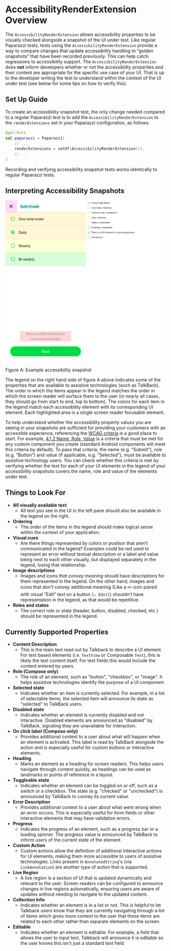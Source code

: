 AccessibilityRenderExtension Overview
========

The `AccessibilityRenderExtension` allows accessibility properties to be visually checked alongside a snapshot of the UI under test. Like regular Paparazzi tests, tests using the `AccessibilityRenderExtension` provide a way to compare changes that update accessibility handling to “golden snapshots” that have been recorded previously. This can help catch regressions to accessibility support. The `AccessibilityRenderExtension` does **not** inform developers whether or not the accessibility properties and their content are appropriate for the specific use case of your UI. That is up to the developer writing the test to understand within the context of the UI under test (see below for some tips on how to verify this).

Set Up Guide
-------

To create an accessibility snapshot test, the only change needed compared to a regular Paparazzi test is to add the `AccessibilityRenderExtension` to the `renderExtensions` set in your Paparazzi configuration, as follows:

```kotlin
@get:Rule
val paparazzi = Paparazzi(
	// ...
	renderExtensions = setOf(AccessibilityRenderExtension()),
	// ...
)
```

Recording and verifying accessibility snapshot tests works identically to regular Paparazzi tests.

Interpreting Accessibility Snapshots
-------

![Figure A: Example accessibility snapshot](images/accessibility_snapshot_example.png)

Figure A: Example accessibility snapshot

The legend on the right hand side of figure A above indicates some of the properties that are available to assistive technologies (such as TalkBack). The order in which the items appear in the legend matches the order in which the screen reader will surface them to the user (in nearly all cases, they should go from start to end, top to bottom). The colors for each item in the legend match each accessibility element with its corresponding UI element. Each highlighted area is a single screen reader focusable element.

To help understand whether the accessibility property values you are seeing in your snapshots are sufficient for providing your customers with an accessible experience, referencing the [WCAG criteria](https://www.w3.org/TR/WCAG22/) is a good place to start. For example, [4.1.2 Name, Role, Value](https://www.w3.org/TR/WCAG22/#name-role-value) is a criteria that must be met for any custom component you create (standard Android components will meet this criteria by default). To pass that criteria, the name (e.g. “Submit”), role (e.g. “Button”) and value (if applicable, e.g. “Selected”), must be available to assistive technology users. You can check whether this criteria is met by verifying whether the text for each of your UI elements in the legend of your accessibility snapshots covers the name, role and value of the elements under test.

Things to Look For
-------

- **All visually available text**
    - All text you see in the UI in the left pane should also be available in the legend on the right.
- **Ordering**
    - The order of the items in the legend should make logical sense within the context of your application.
- **Visual cues**
    - Are there things represented by colors or position that aren’t communicated in the legend? Examples could be red used to represent an error without textual description or a label and value being next to each other visually, but displayed separately in the legend, losing that relationship.
- **Image descriptions**
    - Images and icons *that convey meaning* should have descriptions for them represented in the legend. On the other hand, images and icons that *don’t* convey additional meaning (Like a ✏️ icon paired with visual “Edit” text on a button `[✏️ Edit]`) shouldn’t have representation in the legend, as that would be repetitive.
- **Roles and states**
    - The correct role or state (header, button, disabled, checked, etc.) should be represented in the legend.

Currently Supported Properties
-------

- **Content Description**
    - This is the main text read out by Talkback to describe a UI element. For text based elements (i.e. `TextView` or Composable `Text`), this is likely the text content itself. For text fields this would include the content entered by users.
- **Role (Compose only)**
    - The role of an element, such as "button", "checkbox", or "image". It helps assistive technologies identify the purpose of a UI component.
- **Selected state**
    - Indicates whether an item is currently selected. For example, in a list of selectable items, the selected item will announce its state as "selected" to TalkBack users.
- **Disabled state**
    - Indicates whether an element is currently disabled and not interactive. Disabled elements are announced as "disabled" by TalkBack, signaling they are unavailable for interaction.
- **On click label (Compose only)**
    - Provides additional context to a user about what will happen when an element is activated. This label is read by TalkBack alongside the action and is especially useful for custom buttons or interactive elements.
- **Heading**
    - Marks an element as a heading for screen readers. This helps users navigate through content quickly, as headings can be used as landmarks or points of reference in a layout.
- **Toggleable state**
    - Indicates whether an element can be toggled on or off, such as a switch or a checkbox. The state (e.g. "checked" or "unchecked") is announced by TalkBack to convey its current value.
- **Error Description**
    - Provides additional context to a user about what went wrong when an error occurs. This is especially useful for form fields or other interactive elements that may have validation errors.
- **Progress**
    - Indicates the progress of an element, such as a progress bar or a loading spinner. The progress value is announced by TalkBack to inform users of the current state of the element.
- **Custom Action**
    - Custom actions allow the definition of additional interactive actions for UI elements, making them more accessible to users of assistive technologies. Links present in `AnnotatedString`'s (via `LinkAnnotation`) are another type of action that is supported.
- **Live Region**
    - A live region is a section of UI that is updated dynamically and relevant to the user. Screen readers can be configured to announce changes in live regions automatically, ensuring users are aware of updates without needing to navigate to the updated content.
- **Collection Info**
    - Indicates whether an element is in a list or not. This is helpful to let Talkback users know that they are currently navigating through a list of items which gives more context to the user that these items are related to each other rather than separate elements on the screen.
- **Editable**
    - Indicates whether an element is editable. For example, a field that allows the user to input text, Talkback will announce it is editable so the user knows this isn't just a standard text field.
